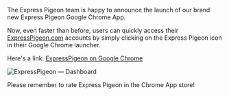 The Express Pigeon team is happy to announce the launch of our brand new
Express Pigeon Google Chrome App.

Now, even faster than before, users can quickly access their
[ExpressPigeon.com](http://expresspigeon.com) accounts by simply clicking on the Express Pigeon
icon in their Google Chrome launcher.

Here's a link: [ExpressPigeon on Google Chrome](https://chrome.google.com/webstore/detail/expresspigeon/efhhmhbcjggandfbihonphneigogcnna)

![ExpressPigeon — Dashboard](${blog_base_url}/images/2012/ieeachef.png "ExpressPigeon — Dashboard")

Please remember to rate Express Pigeon in the Chrome App store!
